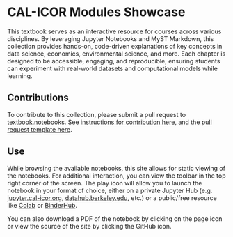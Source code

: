 # CAL-ICOR Modules Showcase

This textbook serves as an interactive resource for courses across various disciplines. By leveraging Jupyter Notebooks and MyST Markdown, this collection provides hands-on, code-driven explanations of key concepts in data science, economics, environmental science, and more. Each chapter is designed to be accessible, engaging, and reproducible, ensuring students can experiment with real-world datasets and computational models while learning.  

## Contributions

To contribute to this collection, please submit a pull request to [textbook.notebooks](https://github.com/cal-icor/textbook.notebooks). See [instructions for contribution here](https://github.com/cal-icor/textbook.notebooks/blob/main/README.md), and the [pull request template here](https://github.com/cal-icor/textbook.notebooks/blob/main/.github/pull_request_template.md).

## Use

While browsing the available notebooks, this site allows for static viewing of the notebooks. For additional interaction, you can view the toolbar in the top right corner of the screen. The play icon will allow you to launch the notebook in your format of choice, either on a private Jupyter Hub (e.g. [jupyter.cal-icor.org](https://jupyter.cal-icor.org), [datahub.berkeley.edu](https://datahub.berkeley.edu), etc.) or a public/free resource like [Colab](https://colab.research.google.com/) or [BinderHub](https://binderhub.readthedocs.io/en/latest/). 

You can also download a PDF of the notebook by clicking on the page icon or view the source of the site by clicking the GitHub icon.

```{tableofcontents}
```
